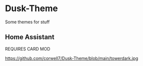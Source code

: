 # Dusk-Theme
Some themes for stuff

## Home Assistant
REQUIRES CARD MOD

https://github.com/corwell7/Dusk-Theme/blob/main/towerdark.jpg
